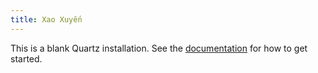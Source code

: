 ```yaml
---
title: Xao Xuyến
---
```


This is a blank Quartz installation.
See the [documentation](https://quartz.jzhao.xyz) for how to get started.
